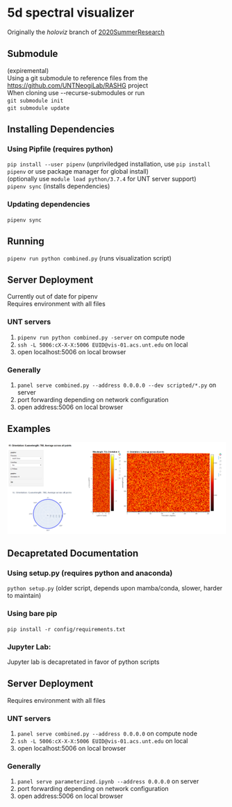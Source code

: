# 5d spectral visualizer

Originally the _holoviz_ branch of [2020SummerResearch](https://github.com/UNTNeogiLab/2020SummerResearch)

## Submodule

(expiremental)  
Using a git submodule to reference files from the https://github.com/UNTNeogiLab/RASHG project  
When cloning use --recurse-submodules or run  
`git submodule init`  
`git submodule update`

## Installing Dependencies

### Using Pipfile (requires python)

`pip install --user pipenv` (unpriviledged installation, use `pip install pipenv` or use package manager for global
install)  
(optionally use `module load python/3.7.4` for UNT server support)  
`pipenv sync` (installs dependencies)

### Updating dependencies

`pipenv sync`

## Running

`pipenv run python combined.py` (runs visualization script)

## Server Deployment

Currently out of date for pipenv  
Requires environment with all files

### UNT servers

1. `pipenv run python combined.py -server` on compute node
1. `ssh -L 5006:cX-X-X:5006 EUID@vis-01.acs.unt.edu` on local
1. open localhost:5006 on local browser

### Generally

1. `panel serve combined.py --address 0.0.0.0 --dev scripted/*.py` on server
1. port forwarding depending on network configuration
1. open address:5006 on local browser

## Examples

![example](examples/Parameterized.png)

## Decapretated Documentation

### Using setup.py (requires python and anaconda)

`python setup.py` (older script, depends upon mamba/conda, slower, harder to maintain)

### Using bare pip

`pip install -r config/requirements.txt`

### Jupyter Lab:

Jupyter lab is decapretated in favor of python scripts

## Server Deployment

Requires environment with all files

### UNT servers

1. `panel serve combined.py --address 0.0.0.0` on compute node
1. `ssh -L 5006:cX-X-X:5006 EUID@vis-01.acs.unt.edu` on local
1. open localhost:5006 on local browser

### Generally

1. `panel serve parameterized.ipynb --address 0.0.0.0` on server
1. port forwarding depending on network configuration
1. open address:5006 on local browser
